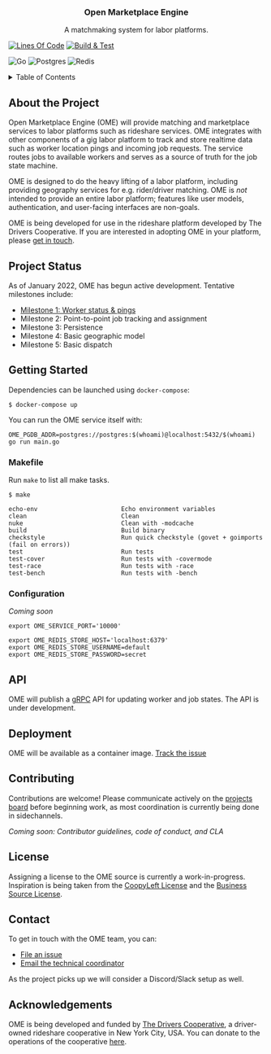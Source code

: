 <div id="top"></div>

<h3 align="center">Open Marketplace Engine</h3>

<p align="center">
  A matchmaking system for labor platforms.
</p>

[![Lines Of Code](https://tokei.rs/b1/github/openmarketplaceengine/openmarketplaceengine?category=code)](https://github.com/openmarketplaceengine/openmarketplaceengine)
[![Build & Test](https://github.com/openmarketplaceengine/openmarketplaceengine/actions/workflows/build-test.yml/badge.svg)](https://github.com/openmarketplaceengine/openmarketplaceengine/actions/workflows/build-test.yml)

![Go](https://img.shields.io/badge/go-%2300ADD8.svg?style=for-the-badge&logo=go&logoColor=white)
![Postgres](https://img.shields.io/badge/postgres-%23316192.svg?style=for-the-badge&logo=postgresql&logoColor=white)
![Redis](https://img.shields.io/badge/redis-%23DD0031.svg?style=for-the-badge&logo=redis&logoColor=white)

<!-- TABLE OF CONTENTS -->
<details>
  <summary>Table of Contents</summary>
  <ol>
    <li><a href="#about-the-project">About The Project</a></li>
    <li><a href="#project-status">Project Status</a></li>
    <li><a href="#getting-started">Getting Started</a></li>
    <li><a href="#api">API</a></li>
    <li><a href="#deployment">Deployment</a></li>
    <li><a href="#contributing">Contributing</a></li>
    <li><a href="#license">License</a></li>
    <li><a href="#contact">Contact</a></li>
    <li><a href="#acknowledgements">Acknowledgments</a></li>
  </ol>
</details>

<!-- ABOUT THE PROJECT -->

## About the Project

Open Marketplace Engine (OME) will provide matching and marketplace services to labor platforms such as rideshare services. OME integrates with other components of a gig labor platform to track and store realtime data such as worker location pings and incoming job requests. The service routes jobs to available workers and serves as a source of truth for the job state machine.

OME is designed to do the heavy lifting of a labor platform, including providing geography services for e.g. rider/driver matching. OME is _not_ intended to provide an entire labor platform; features like user models, authentication, and user-facing interfaces are non-goals.

OME is being developed for use in the rideshare platform developed by The Drivers Cooperative. If you are interested in adopting OME in your platform, please [get in touch](mailto:jason@drivers.coop).


## Project Status

As of January 2022, OME has begun active development. Tentative milestones include:

- [Milestone 1: Worker status & pings](https://github.com/orgs/openmarketplaceengine/projects/1/views/1?layout=board)
- Milestone 2: Point-to-point job tracking and assignment
- Milestone 3: Persistence
- Milestone 4: Basic geographic model
- Milestone 5: Basic dispatch


## Getting Started

Dependencies can be launched using `docker-compose`:

```shell
$ docker-compose up
```

You can run the OME service itself with:
```shell
OME_PGDB_ADDR=postgres://postgres:$(whoami)@localhost:5432/$(whoami) go run main.go
```

### Makefile

Run `make` to list all make tasks.

```shell
$ make

echo-env                       Echo environment variables
clean                          Clean
nuke                           Clean with -modcache
build                          Build binary
checkstyle                     Run quick checkstyle (govet + goimports (fail on errors))
test                           Run tests
test-cover                     Run tests with -covermode
test-race                      Run tests with -race
test-bench                     Run tests with -bench
```

### Configuration

_Coming soon_

```shell
export OME_SERVICE_PORT='10000'

export OME_REDIS_STORE_HOST='localhost:6379'
export OME_REDIS_STORE_USERNAME=default
export OME_REDIS_STORE_PASSWORD=secret
```


## API

OME will publish a [gRPC](https://grpc.io/) API for updating worker and job states. The API is under development.


## Deployment

OME will be available as a container image. [Track the issue](https://github.com/openmarketplaceengine/openmarketplaceengine/issues/4)


## Contributing

Contributions are welcome! Please communicate actively on the [projects board](https://github.com/orgs/openmarketplaceengine/projects?type=beta) before beginning work, as most coordination is currently being done in sidechannels.

_Coming soon: Contributor guidelines, code of conduct, and CLA_


## License

Assigning a license to the OME source is currently a work-in-progress. Inspiration is being taken from the [CoopyLeft License](https://wiki.coopcycle.org/en:license) and the [Business Source License](https://mariadb.com/bsl11/).


## Contact

To get in touch with the OME team, you can:

- [File an issue](https://github.com/openmarketplaceengine/openmarketplaceengine/issues/new)
- [Email the technical coordinator](mailto:jason@drivers.coop)

As the project picks up we will consider a Discord/Slack setup as well.


## Acknowledgements

OME is being developed and funded by [The Drivers Cooperative](https://drivers.coop), a driver-owned rideshare cooperative in New York City, USA. You can donate to the operations of the cooperative [here](https://ioby.org/project/system-change-rideshare-platform-economy).

